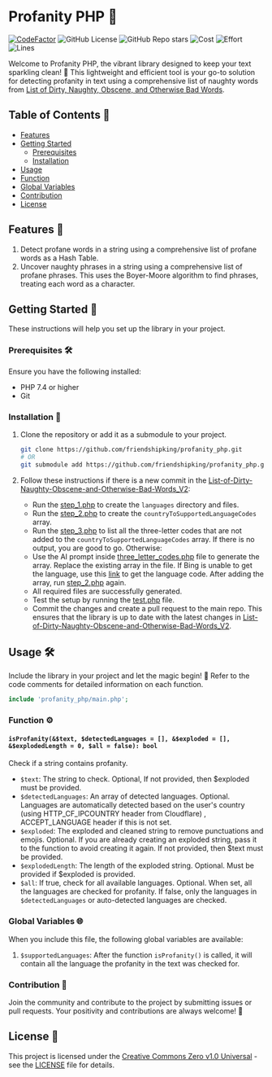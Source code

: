 # Profanity PHP 🚀

[![CodeFactor](https://www.codefactor.io/repository/github/friendshipking/profanity_php/badge?style=for-the-badge)](https://www.codefactor.io/repository/github/friendshipking/profanity_php)
![GitHub License](https://img.shields.io/github/license/friendshipking/profanity_php?style=for-the-badge&color=blue)
![GitHub Repo stars](https://img.shields.io/github/stars/friendshipking/profanity_php?style=for-the-badge&logo=github)
![Cost](https://img.shields.io/badge/Cost-$8,783-238636?style=for-the-badge)
![Effort](https://img.shields.io/badge/Effort-4.09%20months-blue?style=for-the-badge)
![Lines](https://img.shields.io/badge/Lines-1956-blueviolet?style=for-the-badge)

Welcome to Profanity PHP, the vibrant library designed to keep your text sparkling clean! 🌟 This lightweight and efficient tool is your go-to solution for detecting profanity in text using a comprehensive list of naughty words from [List of Dirty, Naughty, Obscene, and Otherwise Bad Words](https://github.com/LDNOOBW/List-of-Dirty-Naughty-Obscene-and-Otherwise-Bad-Words.git).

## Table of Contents 📜

- [Features](#features)
- [Getting Started](#getting-started)
  - [Prerequisites](#prerequisites)
  - [Installation](#installation)
- [Usage](#usage)
- [Function](#function)
- [Global Variables](#global-variables)
- [Contribution](#contribution)
- [License](#license)

## Features 🌈

1. Detect profane words in a string using a comprehensive list of profane words as a Hash Table.
2. Uncover naughty phrases in a string using a comprehensive list of profane phrases. This uses the Boyer-Moore algorithm to find phrases, treating each word as a character.

## Getting Started 🚀

These instructions will help you set up the library in your project.

### Prerequisites 🛠️

Ensure you have the following installed:

- PHP 7.4 or higher
- Git

### Installation 🚚

1. Clone the repository or add it as a submodule to your project.

   ```sh
   git clone https://github.com/friendshipking/profanity_php.git
   # OR
   git submodule add https://github.com/friendshipking/profanity_php.git
   ```

2. Follow these instructions if there is a new commit in the [List-of-Dirty-Naughty-Obscene-and-Otherwise-Bad-Words_V2](https://github.com/LDNOOBWV2/List-of-Dirty-Naughty-Obscene-and-Otherwise-Bad-Words_V2.git):

   - Run the [step_1.php](https://github.com/friendshipking/profanity_php/blob/main/build/step_1.php) to create the `languages` directory and files.
   - Run the [step_2.php](https://github.com/friendshipking/profanity_php/blob/main/build/step_2.php) to create the `countryToSupportedLanguageCodes` array.
   - Run the [step_3.php](https://github.com/friendshipking/profanity_php/blob/main/build/step_3.php) to list all the three-letter codes that are not added to the `countryToSupportedLanguageCodes` array. If there is no output, you are good to go. Otherwise:
   - Use the AI prompt inside [three_letter_codes.php](https://github.com/friendshipking/profanity_php/blob/main/build/three_letter_codes.php) file to generate the array. Replace the existing array in the file. If Bing is unable to get the language, use this [link](https://en.wikipedia.org/wiki/List_of_ISO_639-1_codes) to get the language code. After adding the array, run [step_2.php](https://github.com/friendshipking/profanity_php/blob/main/build/step_2.php) again.
   - All required files are successfully generated.
   - Test the setup by running the [test.php](https://github.com/friendshipking/profanity_php/blob/main/test.php) file.
   - Commit the changes and create a pull request to the main repo. This ensures that the library is up to date with the latest changes in [List-of-Dirty-Naughty-Obscene-and-Otherwise-Bad-Words_V2](https://github.com/LDNOOBWV2/List-of-Dirty-Naughty-Obscene-and-Otherwise-Bad-Words_V2.git).

## Usage 🛠️

Include the library in your project and let the magic begin! 🧙 Refer to the code comments for detailed information on each function.

```php
include 'profanity_php/main.php';
```

### Function ⚙️

#### `isProfanity(&$text, $detectedLanguages = [], &$exploded = [], &$explodedLength = 0, $all = false): bool`

Check if a string contains profanity.

- `$text`: The string to check. Optional, If not provided, then $exploded must be provided.
- `$detectedLanguages`: An array of detected languages. Optional. Languages are automatically detected based on the user's country (using HTTP_CF_IPCOUNTRY header from Cloudflare) , ACCEPT_LANGUAGE header if this is not set.
- `$exploded`: The exploded and cleaned string to remove punctuations and emojis. Optional. If you are already creating an exploded string, pass it to the function to avoid creating it again. If not provided, then $text must be provided.
- `$explodedLength`: The length of the exploded string. Optional. Must be provided if $exploded is provided.
- `$all`: If true, check for all available languages. Optional. When set, all the languages are checked for profanity. If false, only the languages in `$detectedLanguages` or auto-detected languages are checked.

### Global Variables 🌐

When you include this file, the following global variables are available:

1. `$supportedLanguages`: After the function `isProfanity()` is called, it will contain all the language the profanity in the text was checked for.

### Contribution 🤝

Join the community and contribute to the project by submitting issues or pull requests. Your positivity and contributions are always welcome! 🎉

## License 📜

This project is licensed under the [Creative Commons Zero v1.0 Universal](LICENSE.md) - see the [LICENSE](LICENSE.md) file for details.
